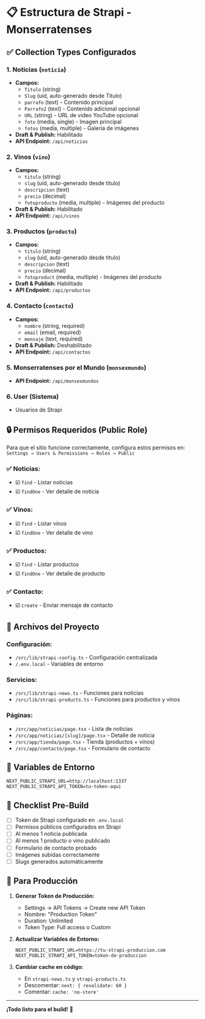 # 📋 Estructura de Strapi - Monserratenses

## ✅ Collection Types Configurados

### 1. **Noticias** (`noticia`)
- **Campos:**
  - `Titulo` (string)
  - `Slug` (uid, auto-generado desde Titulo)
  - `parrafo` (text) - Contenido principal
  - `Parrafo2` (text) - Contenido adicional opcional
  - `URL` (string) - URL de video YouTube opcional
  - `foto` (media, single) - Imagen principal
  - `fotos` (media, multiple) - Galería de imágenes
- **Draft & Publish:** Habilitado
- **API Endpoint:** `/api/noticias`

### 2. **Vinos** (`vino`)
- **Campos:**
  - `titulo` (string)
  - `slug` (uid, auto-generado desde titulo)
  - `descripcion` (text)
  - `precio` (decimal)
  - `fotoproducto` (media, multiple) - Imágenes del producto
- **Draft & Publish:** Habilitado
- **API Endpoint:** `/api/vinos`

### 3. **Productos** (`producto`)
- **Campos:**
  - `titulo` (string)
  - `slug` (uid, auto-generado desde titulo)
  - `descripcion` (text)
  - `precio` (decimal)
  - `fotoproduct` (media, multiple) - Imágenes del producto
- **Draft & Publish:** Habilitado
- **API Endpoint:** `/api/productos`

### 4. **Contacto** (`contacto`)
- **Campos:**
  - `nombre` (string, required)
  - `email` (email, required)
  - `mensaje` (text, required)
- **Draft & Publish:** Deshabilitado
- **API Endpoint:** `/api/contactos`

### 5. **Monserratenses por el Mundo** (`monsexmundo`)
- **API Endpoint:** `/api/monsexmundos`

### 6. **User** (Sistema)
- Usuarios de Strapi

## 🔒 Permisos Requeridos (Public Role)

Para que el sitio funcione correctamente, configura estos permisos en:
`Settings → Users & Permissions → Roles → Public`

### ✅ Noticias:
- ☑️ `find` - Listar noticias
- ☑️ `findOne` - Ver detalle de noticia

### ✅ Vinos:
- ☑️ `find` - Listar vinos
- ☑️ `findOne` - Ver detalle de vino

### ✅ Productos:
- ☑️ `find` - Listar productos
- ☑️ `findOne` - Ver detalle de producto

### ✅ Contacto:
- ☑️ `create` - Enviar mensaje de contacto

## 📁 Archivos del Proyecto

### Configuración:
- `/src/lib/strapi-config.ts` - Configuración centralizada
- `/.env.local` - Variables de entorno

### Servicios:
- `/src/lib/strapi-news.ts` - Funciones para noticias
- `/src/lib/strapi-products.ts` - Funciones para productos y vinos

### Páginas:
- `/src/app/noticias/page.tsx` - Lista de noticias
- `/src/app/noticias/[slug]/page.tsx` - Detalle de noticia
- `/src/app/tienda/page.tsx` - Tienda (productos + vinos)
- `/src/app/contacto/page.tsx` - Formulario de contacto

## 🔑 Variables de Entorno

```env
NEXT_PUBLIC_STRAPI_URL=http://localhost:1337
NEXT_PUBLIC_STRAPI_API_TOKEN=tu-token-aqui
```

## 📝 Checklist Pre-Build

- [ ] Token de Strapi configurado en `.env.local`
- [ ] Permisos públicos configurados en Strapi
- [ ] Al menos 1 noticia publicada
- [ ] Al menos 1 producto o vino publicado
- [ ] Formulario de contacto probado
- [ ] Imágenes subidas correctamente
- [ ] Slugs generados automáticamente

## 🚀 Para Producción

1. **Generar Token de Producción:**
   - Settings → API Tokens → Create new API Token
   - Nombre: "Production Token"
   - Duration: Unlimited
   - Token Type: Full access o Custom

2. **Actualizar Variables de Entorno:**
   ```env
   NEXT_PUBLIC_STRAPI_URL=https://tu-strapi-produccion.com
   NEXT_PUBLIC_STRAPI_API_TOKEN=token-de-produccion
   ```

3. **Cambiar cache en código:**
   - En `strapi-news.ts` y `strapi-products.ts`
   - Descomentar: `next: { revalidate: 60 }`
   - Comentar: `cache: 'no-store'`

---

**¡Todo listo para el build!** 🎉
